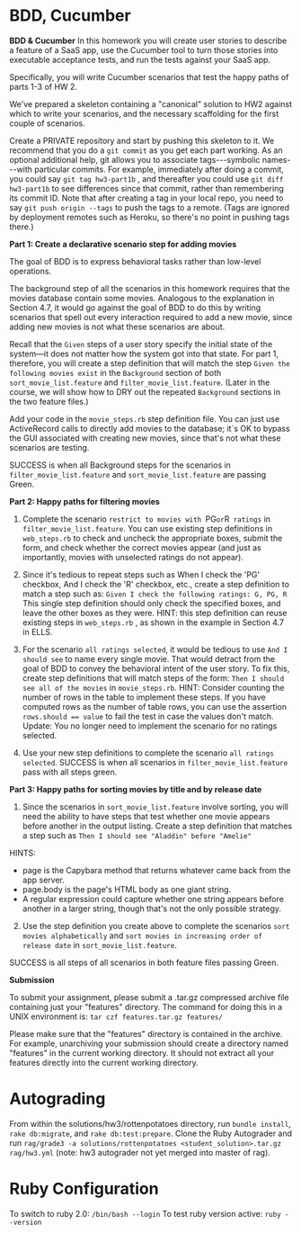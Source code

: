 BDD, Cucumber
===

**BDD & Cucumber**
In this homework you will create user stories to describe a feature of a SaaS app, use the Cucumber tool to turn those stories into executable acceptance tests, and run the tests against your SaaS app.

Specifically, you will write Cucumber scenarios that test the happy paths of parts 1-3 of HW 2.

We've prepared a skeleton containing a "canonical" solution to HW2 against which to write your scenarios, and the necessary scaffolding for the first couple of scenarios.

Create a PRIVATE repository and start by pushing this skeleton to it. We recommend that you do a `git commit` as you get each part working.  As an optional additional help, git allows you to associate tags---symbolic names---with particular commits.  For example, immediately after doing a commit, you could say `git tag hw3-part1b` , and thereafter you could use `git diff hw3-part1b` to see differences since that commit, rather than remembering its commit ID.  Note that after creating a tag in your local repo, you need to say `git push origin --tags` to push the tags to a remote.  (Tags are ignored by deployment remotes such as Heroku, so there's no point in pushing tags there.)

**Part 1: Create a declarative scenario step for adding movies**

The goal of BDD is to express behavioral tasks rather than low-level operations.

The background step of all the scenarios in this homework requires that the movies database contain some movies.  Analogous to the explanation in Section 4.7, it would go against the goal of BDD to do this by writing scenarios that spell out every interaction required to add a new movie, since adding new movies is not what these scenarios are about.

Recall that the `Given` steps of a user story specify the initial state of the system—it does not matter how the system got into that state.  For part 1, therefore, you will create a step definition that will match the step `Given the following movies exist` in the `Background` section of both `sort_movie_list.feature` and `filter_movie_list.feature`.  (Later in the course, we will show how to DRY out the repeated `Background` sections in the two feature files.)

Add your code in the `movie_steps.rb` step definition file.  You can just use ActiveRecord calls to directly add movies to the database; it`s OK to bypass the GUI associated with creating new movies, since that's not what these scenarios are testing.

SUCCESS is when all Background steps for the scenarios in `filter_movie_list.feature` and `sort_movie_list.feature` are passing Green.

**Part 2: Happy paths for filtering movies**

1. Complete the scenario `restrict to movies with `PG` or `R` ratings` in `filter_movie_list.feature`. You can use existing step definitions in `web_steps.rb` to check and uncheck the appropriate boxes, submit the form, and check whether the correct movies appear (and just as importantly, movies with unselected ratings do not appear).

2. Since it's tedious to repeat steps such as When I check the 'PG' checkbox, And I check the 'R' checkbox, etc., create a step definition to match a step such as:
`Given I check the following ratings: G, PG, R`
This single step definition should only check the specified boxes, and leave the other boxes as they were. HINT: this step definition can reuse existing steps in  `web_steps.rb` , as shown in the example in Section 4.7 in ELLS.

3. For the scenario `all ratings selected`, it would be tedious to use `And I should see` to name every single movie. That would detract from the goal of BDD to convey the behavioral intent of the user story. To fix this, create step definitions that will match steps of the form: 
`Then I should see all of the movies` in `movie_steps.rb`. 
HINT: Consider counting the number of rows in the table to implement these steps. If you have computed rows as the number of table rows, you can use the assertion 
`rows.should == value`
to fail the test in case the values don't match.
Update: You no longer need to implement the scenario for no ratings selected.

4. Use your new step definitions to complete the scenario `all ratings selected`. SUCCESS is when all scenarios in `filter_movie_list.feature` pass with all steps green.

**Part 3: Happy paths for sorting movies by title and by release date**

1. Since the scenarios in `sort_movie_list.feature` involve sorting, you will need the ability to have steps that test whether one movie appears before another in the output listing. Create a step definition that matches a step such as 
`Then I should see "Aladdin" before "Amelie"`

  HINTS:
  * page is the Capybara method that returns whatever came back from the app server.
  * page.body is the page's HTML body as one giant string.
  * A regular expression could capture whether one string appears before another in a larger string, though that's not the only possible strategy.

2. Use the step definition you create above to complete the scenarios `sort movies alphabetically` and `sort movies in increasing order of release date` in `sort_movie_list.feature`.

SUCCESS is all steps of all scenarios in both feature files passing Green.

**Submission**

To submit your assignment, please submit a .tar.gz compressed archive file containing just your "features" directory. The command for doing this in a UNIX environment is:
`tar czf features.tar.gz features/`

Please make sure that the "features" directory is contained in the archive. For example, unarchiving your submission should create a directory named "features" in the current working directory. It should not extract all your features directly into the current working directory.

Autograding
===========
From within the solutions/hw3/rottenpotatoes directory, run `bundle install`, `rake db:migrate`, and `rake db:test:prepare`.
Clone the Ruby Autograder and run `rag/grade3 -a solutions/rottenpotatoes <student_solution>.tar.gz rag/hw3.yml` (note: hw3 autograder not yet merged into master of rag).

Ruby Configuration
===========
To switch to ruby 2.0: `/bin/bash --login`
To test ruby version active: `ruby --version`
